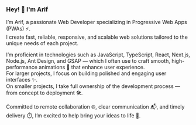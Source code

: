 ### Hey! 👋 I'm Arif
I’m Arif, a passionate Web Developer specializing in Progressive Web Apps (PWAs) ⚡.  
I create fast, reliable, responsive, and scalable web solutions tailored to the unique needs of each project.

I’m proficient in technologies such as JavaScript, TypeScript, React, Next.js, Node.js, Ant Design, and GSAP — which I often use to craft smooth, high-performance animations 💫 that enhance user experience.  
For larger projects, I focus on building polished and engaging user interfaces ✨.  
On smaller projects, I take full ownership of the development process — from concept to deployment 🛠️.

Committed to remote collaboration 🌐, clear communication 📬, and timely delivery ⏱️, I’m excited to help bring your ideas to life 🚀.  

<!--
**arif2758/arif2758** is a ✨ _special_ ✨ repository because its `README.md` (this file) appears on your GitHub profile.

Here are some ideas to get you started:

- 🔭 I’m currently working on ...
- 🌱 I’m currently learning ...
- 👯 I’m looking to collaborate on ...
- 🤔 I’m looking for help with ...
- 💬 Ask me about ...
- 📫 How to reach me: ...
- 😄 Pronouns: ...
- ⚡ Fun fact: ...
-->
